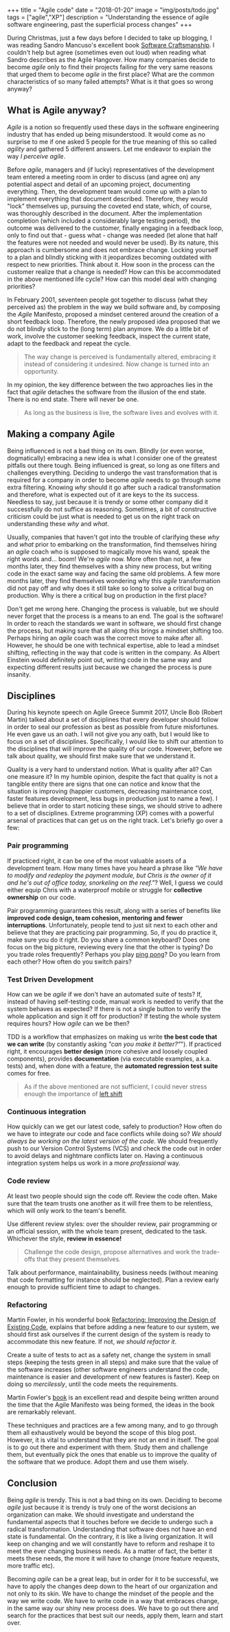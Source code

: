 +++
title = "Agile code"
date = "2018-01-20"
image = "img/posts/todo.jpg"
tags = ["agile","XP"]
description = "Understanding the essence of agile software engineering, past the superficial process changes"
+++

During Christmas, just a few days before I decided to take up blogging, I was reading Sandro Mancuso's excellent book [Software Craftsmanship](https://www.goodreads.com/book/show/18054154-software-craftsmanship). I couldn't help but agree (sometimes even out loud) when reading what Sandro describes as the Agile Hangover. How many companies decide to become *agile* only to find their projects failing for the very same reasons that urged them to become *agile* in the first place? What are the common characteristics of so many failed attempts? What is it that goes so wrong anyway?

## What is Agile anyway?

*Agile* is a notion so frequently used these days in the software engineering industry that has ended up being misunderstood. It would come as no surprise to me if one asked 5 people for the true meaning of this so called *agility* and gathered 5 different answers. Let me endeavor to explain the way *I perceive agile*.

Before *agile*, managers and (if lucky) representatives of the development team entered a meeting room in order to discuss (and agree on) any potential aspect and detail of an upcoming project, documenting everything. Then, the development team would come up with a plan to implement everything that document described. Therefore, they would "lock" themselves up, pursuing the coveted end state, which, of course, was thoroughly described in the document. After the implementation completion (which included a considerably large testing period), the outcome was delivered to the customer, finally engaging in a feedback loop, only to find out that - guess what - change was needed (let alone that half the features were not needed and would never be used). By its nature, this approach is cumbersome and does not embrace change. Locking yourself to a plan and blindly sticking with it jeopardizes becoming outdated with respect to new priorities. Think about it. How soon in the process can the customer realize that a change is needed? How can this be accommodated  in the above mentioned life cycle? How can this model deal with changing priorities?

In February 2001, seventeen people got together to discuss (what they perceived as) the problem in the way we build software and, by composing the *Agile* Manifesto, proposed a mindset centered around the creation of a short feedback loop. Therefore, the newly proposed idea proposed that we do not blindly stick to the (long term) plan anymore. We do a little bit of work, involve the customer seeking feedback, inspect the current state, adapt to the feedback and repeat the cycle.

>The way change is perceived is fundamentally altered, embracing it instead of considering it undesired. Now change is turned into an opportunity.

In my opinion, the key difference between the two approaches lies in the fact that *agile* detaches the software from the illusion of the end state. There is no end state. There will never be one.

>As long as the business is live, the software lives and evolves with it.  

## Making a company Agile

Being influenced is not a bad thing on its own. Blindly (or even worse, dogmatically) embracing a new idea is what I consider one of the greatest pitfalls out there tough. Being influenced is great, so long as one filters and challenges everything. Deciding to undergo the vast transformation that is required for a company in order to become *agile* needs to go through some extra filtering. Knowing *why* should it go after such a radical transformation and therefore, what is expected out of it are keys to the its success. Needless to say, just because it is trendy or some other company did it successfully do not suffice as reasoning. Sometimes, a bit of constructive criticism could be just what is needed to get us on the right track on understanding these *why* and *what*.

Usually, companies that haven't got into the trouble of clarifying these *why* and *what* prior to embarking on the transformation, find themselves hiring an *agile* coach who is supposed to magically move his wand, speak the right words and... boom! We're *agile* now. More often than not, a few months later, they find themselves with a shiny new process, but writing code in the exact same way and facing the same old problems. A few more months later, they find themselves wondering why this *agile* transformation did not pay off and why does it still take so long to solve a critical bug on production. Why is there a critical bug on production in the first place?

Don't get me wrong here. Changing the process is valuable, but we should never forget that the process is a means to an end. The goal is the software! In order to reach the standards we want in software, we should first change the process, but making sure that all along this brings a mindset shifting too. Perhaps hiring an *agile* coach was the correct move to make after all. However, he should be one with technical expertise, able to lead a mindset shifting, reflecting in the way that code is written in the company. As Albert Einstein would definitely point out, writing code in the same way and expecting different results just because we changed the process is pure insanity.

## Disciplines

During his keynote speech on Agile Greece Summit 2017, Uncle Bob (Robert Martin) talked about a set of disciplines that every developer should follow in order to seal our profession as best as possible from future misfortunes. He even gave us an oath. I will not give you any oath, but I would like to focus on a set of disciplines. Specifically, I would like to shift our attention to the disciplines that will improve the quality of our code. However, before we talk about quality, we should first make sure that we understand it.

Quality is a very hard to understand notion. What is quality after all? Can one measure it? In my humble opinion, despite the fact that quality is not a tangible entity there are signs that one can notice and know that the situation is improving (happier customers, decreasing maintenance cost, faster features development, less bugs in production just to name a few). I believe that in order to start noticing these sings, we should strive to adhere to a set of disciplines. Extreme programming (XP) comes with a powerful arsenal of practices that can get us on the right track. Let's briefly go over a few:

### Pair programming
If practiced right, it can be one of the most valuable assets of a development team. How many times have you heard a phrase like *"We have to modify and redeploy the payment module, but Chris is the owner of it and he's out of office today, snorkeling on the reef."*? Well, I guess we could either equip Chris with a waterproof mobile or struggle for **collective ownership** on our code.

Pair programming guarantees this result, along with a series of benefits like **improved code design, team cohesion, mentoring and fewer interruptions**. Unfortunately, people tend to just sit next to each other and believe that they are practicing pair programming. So, if you do practice it, make sure you do it right. Do you share a common keyboard? Does one focus on the big picture, reviewing every line that the other is typing? Do you trade roles frequently? Perhaps you play [ping pong](http://wiki.c2.com/?PairProgrammingPingPongPattern)? Do you learn from each other? How often do you switch pairs?

### Test Driven Development
How can we be *agile* if we don't have an automated suite of tests? If, instead of having self-testing code, manual work is needed to verify that the system behaves as expected? If there is not a single button to verify the whole application and sign it off for production? If testing the whole system requires hours? How *agile* can we be then?

TDD is a workflow that emphasizes on making us write **the best code that we can write** (by constantly asking *"can you make it better?"*"). If practiced right, it encourages **better design** (more cohesive and loosely coupled components), provides **documentation** (via executable examples, a.k.a. tests) and, when done with a feature, the **automated regression test suite** comes for free.

>As if the above mentioned are not sufficient, I could never stress enough the importance of [left shift](https://en.wikipedia.org/wiki/Shift_left_testing)

### Continuous integration
How quickly can we get our latest code, safely to production? How often do we have to integrate our code and face conflicts while doing so? *We should always be working on the latest version of  the code*. We should frequently push to our Version Control Systems (VCS) and check the code out in order to avoid delays and nightmare conflicts later on. Having a continuous integration system helps us work in a more *professional* way.

### Code review
At least two people should sign the code off. Review the code often. Make sure that the team trusts one another as it will free them to be relentless, which will only work to the team's benefit.

Use different review styles: over the shoulder review, pair programming or an official session, with the whole team present, dedicated to the task. Whichever the style, **review in essence!**

>Challenge the code design, propose alternatives and work the trade-offs that they present themselves.

Talk about performance, maintainability, business needs (without meaning that code formatting for instance should be neglected). Plan a review early enough to provide sufficient time to adapt to changes.

### Refactoring
Martin Fowler, in his wonderful book [Refactoring: Improving the Design of Existing Code](https://www.goodreads.com/book/show/44936.Refactoring), explains that before adding a new feature to our system, we should first ask ourselves if the current design of the system is ready to accommodate this new feature. If not, *we should refactor it*.

Create a suite of tests to act as a safety net, change the system in small steps (keeping the tests green in all steps) and make sure that the value of the software increases (other software engineers understand the code, maintenance is easier and development of new features is faster). Keep on doing so *mercilessly*, until the code meets the requirements.

Martin Fowler's [book](https://www.goodreads.com/book/show/44936.Refactoring) is an excellent read and despite being written around the time that the Agile Manifesto was being formed, the ideas in the book are remarkably relevant.

These techniques and practices are a few among many, and to go through them all exhaustively would be beyond the scope of this blog post. However, it is vital to understand that they are not an end in itself. The goal is to go out there and experiment with them. Study them and challenge them, but eventually pick the ones that enable us to improve the quality of the software that we produce. Adopt them and use them wisely.

## Conclusion

Being *agile* is trendy. This is not a bad thing on its own. Deciding to become *agile* just because it is trendy is truly one of the worst decisions an organization can make. We should investigate and understand the fundamental aspects that it touches before we decide to undergo such a radical transformation. Understanding that software does not have an end state is fundamental. On the contrary, it is like a living organization. It will keep on changing and we will constantly have to reform and reshape it to meet the ever changing business needs. As a matter of fact, the better it meets these needs, the more it will have to change (more feature requests, more traffic etc).

Becoming *agile* can be a great leap, but in order for it to be successful, we have to apply the changes deep down to the heart of our organization and not only to its skin. We have to change the mindset of the people and the way we write code. We have to write code in a way that embraces change, in the same way our shiny new process does. We have to go out there and search for the practices that best suit our needs, apply them, learn and start over.
